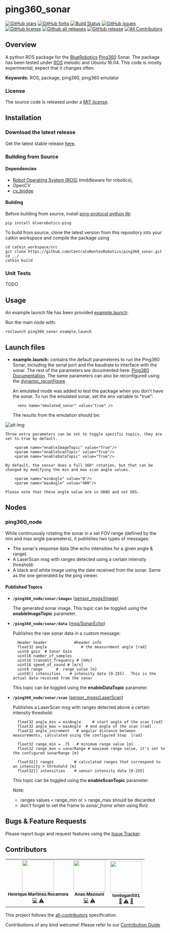 # ping360_sonar
[![GitHub stars](https://img.shields.io/github/stars/CentraleNantesRobotics/ping360_sonar.svg?style=social&label=Star&maxAge=2592000)](https://GitHub.com/CentraleNantesRobotics/ping360_sonar/stargazers/)
[![GitHub forks](https://img.shields.io/github/forks/CentraleNantesRobotics/ping360_sonar.svg?style=social&label=Fork&maxAge=2592000)](https://GitHub.com/CentraleNantesRobotics/ping360_sonar/network/)
[![Build Status](https://github.com/CentraleNantesRobotics/ping360_sonar/workflows/ROS%20CI/badge.svg)](https://GitHub.com/CentraleNantesRobotics/ping360_sonar/)
[![GitHub issues](https://img.shields.io/github/issues/CentraleNantesRobotics/ping360_sonar.svg)](https://GitHub.com/CentraleNantesRobotics/ping360_sonar/issues/)
[![GitHub license](https://img.shields.io/github/license/CentraleNantesRobotics/ping360_sonar.svg)](https://github.com/CentraleNantesRobotics/ping360_sonar/blob/master/LICENSE)
[![Github all releases](https://img.shields.io/github/downloads/CentraleNantesRobotics/ping360_sonar/total.svg)](https://GitHub.com/CentraleNantesRobotics/ping360_sonar/releases/)
[![GitHub release](https://img.shields.io/github/release/CentraleNantesRobotics/ping360_sonar.svg)](https://GitHub.com/CentraleNantesRobotics/ping360_sonar/releases/)
[![All Contributors](https://img.shields.io/badge/all_contributors-1-orange.svg?style=flat-square)](#contributors-)
## Overview

A python ROS package for the [BlueRobotics] [Ping360] Sonar. The package has been tested under [ROS] melodic and Ubuntu 16.04. This code is mostly experimental, expect that it changes often.

**Keywords:** ROS, package, ping360, ping360 emulator

### License

The source code is released under a [MIT license](LICENSE).

## Installation

### Download the latest release

Get the latest stable release [here](https://github.com/CentraleNantesRobotics/ping360_sonar/releases/latest).

### Building from Source

#### Dependencies

- [Robot Operating System (ROS)](http://wiki.ros.org) (middleware for robotics),
- OpenCV
- [cv_bridge]

#### Building

Before building from source, install [ping-protocol python lib](https://pypi.org/project/bluerobotics-ping/):

	pip install bluerobotics-ping

To build from source, clone the latest version from this repository into your catkin workspace and compile the package using

	cd catkin_workspace/src
	git clone https://github.com/CentraleNantesRobotics/ping360_sonar.git
	cd ../
	catkin build

### Unit Tests

TODO

## Usage

An example launch file has been provided [example.launch](launch/example.launch):

Run the main node with:

	roslaunch ping360_sonar example.launch

## Launch files

* **example.launch:** contains the default parameteres to run the Ping360 Sonar, including the serial port and the baudrate to interface with the sonar. The rest of the parameters are documented here: [Ping360 Documentation](https://docs.bluerobotics.com/ping-protocol/pingmessage-ping360/). The same parameters can also be reconfigured using the [dynamic_reconfigure](http://wiki.ros.org/dynamic_reconfigure).

	An emulated mode was added to test the package when you don't have the sonar. To run the emulated sonar, set the env variable to "true":

		<env name="emulated_sonar" value="true" />

	The results from the emulation should be:

![alt img](https://github.com/CentraleNantesRobotics/ping360_sonar/blob/master/img/print.png)

	
    Three extra parameters can be set to toggle specific topics, they are set to true by default.
	
        <param name="enableImageTopic" value="True"/> 
        <param name="enableScanTopic" value="True"/> 
        <param name="enableDataTopic" value="True"/>

	By default, the sensor does a full 360° rotation, but that can be changed by modifying the min and max scan angle values.

        <param name="minAngle" value="0"/> 
        <param name="maxAngle" value="400"/> 
	
	Please note that these angle value are in GRAD and not DEG.
	
## Nodes

### ping360_node

While continuously rotating the sonar in a set FOV range (defined by the min and max angle parameters), it publishes two types of messages:
- The sonar's response data (the echo intensities for a given angle & range)
- A LaserScan msg with ranges detected using a certain intensity threshold:
- A black and white image using the date received from the sonar. Same as the one generated by the ping viewer.


#### Published Topics

* **`/ping360_node/sonar/images`** ([sensor_msgs/Image])

	The generated sonar image. 
	This topic can be toggled using the **enableImageTopic** parameter.

* **`/ping360_node/sonar/data`** ([msg/SonarEcho])

	Publishes the raw sonar data in a custom message:
	
		Header header            #header info
		float32 angle               # the measurement angle [rad]
		uint8 gain  # Sonar Gain
		uint16 number_of_samples 
		uint16 transmit_frequency # [kHz]
		uint16 speed_of_sound # [m/s]
		uint8 range      #  range value [m]
		uint8[] intensities    # intensity data [0-255].  This is the actual data received from the sonar
	
	This topic can be toggled using the **enableDataTopic** parameter.

* **`/ping360_node/sonar/scan`** ([sensor_msgs/LaserScan])

	Publishes a LaserScan msg with ranges detected above a certain intensity threshold:

		float32 angle_min = minAngle     # start angle of the scan [rad]
		float32 angle_max = maxAngle  # end angle of the scan [rad]
		float32 angle_increment   # angular distance between measurements, calculated using the configured Step  [rad]

		float32 range_min = .75   # minimum range value [m]
		float32 range_max = sonarRange # maximum range value, it's set to the configured sonarRange [m]

		float32[] ranges         # calculated ranges that correspond to an intensity > threshold [m] 
		float32[] intensities    # sensor intensity data [0-255]

	This topic can be toggled using the **enableScanTopic** parameter.

	Note: 
	- ranges values < range_min or > range_max should be discarded
	- don't forget to set the frame to *sonar_frame* when using Rviz

## Bugs & Feature Requests

Please report bugs and request features using the [Issue Tracker](https://github.com/CentraleNantesRobotics/ping360_sonar/issues).


[ROS]: http://www.ros.org
[BlueRobotics]: http://bluerobotics.com
[cv_bridge]: http://wiki.ros.org/cv_bridge
[sensor_msgs/Image]: http://docs.ros.org/melodic/api/sensor_msgs/html/msg/Image.html
[Ping360]: https://bluerobotics.com/store/sensors-sonars-cameras/sonar/ping360-sonar-r1-rp/
[msg/SonarEcho]: /msg/SonarEcho.msg
[sensor_msgs/LaserScan]: http://docs.ros.org/melodic/api/sensor_msgs/html/msg/LaserScan.html

## Contributors

<!-- ALL-CONTRIBUTORS-LIST:START - Do not remove or modify this section -->
<!-- prettier-ignore-start -->
<!-- markdownlint-disable -->
<table>
  <tr>
    <td align="center"><a href="https://github.com/Hameck"><img src="https://avatars2.githubusercontent.com/u/14954732?v=4" width="100px;" alt=""/><br /><sub><b>Henrique Martinez Rocamora</b></sub></a><br /><a href="https://github.com/CentraleNantesRobotics/ping360_sonar/commits?author=Hameck" title="Code">💻</a> <a href="https://github.com/CentraleNantesRobotics/ping360_sonar/commits?author=Hameck" title="Tests">⚠️</a></td>
    <td align="center"><a href="https://stormix.co"><img src="https://avatars2.githubusercontent.com/u/18377687?v=4" width="100px;" alt=""/><br /><sub><b>Anas Mazouni</b></sub></a><br /><a href="https://github.com/CentraleNantesRobotics/ping360_sonar/commits?author=Stormiix" title="Code">💻</a> <a href="https://github.com/CentraleNantesRobotics/ping360_sonar/commits?author=Stormiix" title="Tests">⚠️</a></td>
    <td align="center"><a href="https://github.com/tomlogan501"><img src="https://avatars3.githubusercontent.com/u/56969577?v=4" width="100px;" alt=""/><br /><sub><b>tomlogan501</b></sub></a><br /><a href="#ideas-tomlogan501" title="Ideas, Planning, & Feedback">🤔</a> <a href="https://github.com/CentraleNantesRobotics/ping360_sonar/commits?author=tomlogan501" title="Tests">⚠️</a> <a href="https://github.com/CentraleNantesRobotics/ping360_sonar/issues?q=author%3Atomlogan501" title="Bug reports">🐛</a></td>
  </tr>
</table>

<!-- markdownlint-enable -->
<!-- prettier-ignore-end -->
<!-- ALL-CONTRIBUTORS-LIST:END -->

This project follows the [all-contributors](https://github.com/all-contributors/all-contributors) specification. 

Contributions of any kind welcome! Please refer to our [Contribution Guide](CONTRIBUTING.md)

